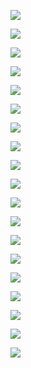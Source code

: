 ![](Oracle/1.png)

![](Oracle/2.png)

![](Oracle/3.png)

![](Oracle/4.png)

![](Oracle/5.png)

![](Oracle/6.png)

![](Oracle/7.png)

![](Oracle/8.png)

![](Oracle/9.png)

![](Oracle/10.png)

![](Oracle/11.png)

![](Oracle/12.png)

![](Oracle/13.png)

![](Oracle/14.png)

![](Oracle/15.png)

![](Oracle/16.png)

![](Oracle/17.png)

![](Oracle/18.png)

![](Oracle/19.png)
